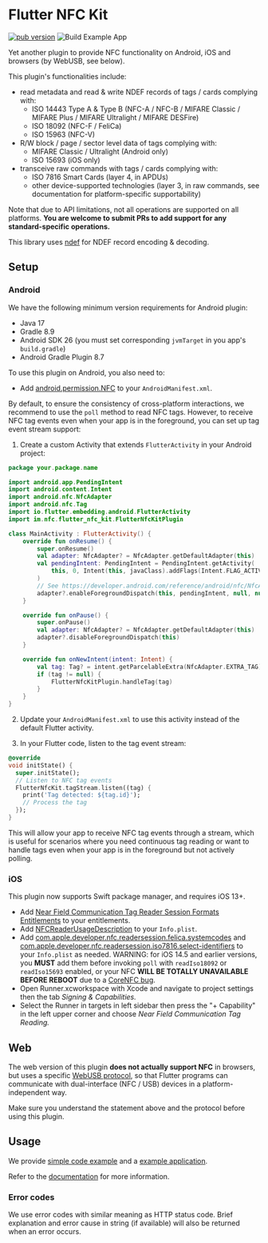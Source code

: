 # Flutter NFC Kit

[![pub version](https://img.shields.io/pub/v/flutter_nfc_kit)](https://pub.dev/packages/flutter_nfc_kit)
![Build Example App](https://github.com/nfcim/flutter_nfc_kit/workflows/Build%20Example%20App/badge.svg)

Yet another plugin to provide NFC functionality on Android, iOS and browsers (by WebUSB, see below).

This plugin's functionalities include:

* read metadata and read & write NDEF records of tags / cards complying with:
  * ISO 14443 Type A & Type B (NFC-A / NFC-B / MIFARE Classic / MIFARE Plus / MIFARE Ultralight / MIFARE DESFire)
  * ISO 18092 (NFC-F / FeliCa)
  * ISO 15963 (NFC-V)
* R/W block / page / sector level data of tags complying with:
  * MIFARE Classic / Ultralight (Android only)
  * ISO 15693 (iOS only)
* transceive raw commands with tags / cards complying with:
  * ISO 7816 Smart Cards (layer 4, in APDUs)
  * other device-supported technologies (layer 3, in raw commands, see documentation for platform-specific supportability)

Note that due to API limitations, not all operations are supported on all platforms.
**You are welcome to submit PRs to add support for any standard-specific operations.**

This library uses [ndef](https://pub.dev/packages/ndef) for NDEF record encoding & decoding.

## Setup

### Android

We have the following minimum version requirements for Android plugin:

* Java 17
* Gradle 8.9
* Android SDK 26 (you must set corresponding `jvmTarget` in you app's `build.gradle`)
* Android Gradle Plugin 8.7

To use this plugin on Android, you also need to:

* Add [android.permission.NFC](https://developer.android.com/reference/android/Manifest.permission.html#NFC) to your `AndroidManifest.xml`.

By default, to ensure the consistency of cross-platform interactions, we recommend to use the `poll` method to read NFC tags. However, to receive NFC tag events even when your app is in the foreground, you can set up tag event stream support:

1. Create a custom Activity that extends `FlutterActivity` in your Android project:

```kotlin
package your.package.name

import android.app.PendingIntent
import android.content.Intent
import android.nfc.NfcAdapter
import android.nfc.Tag
import io.flutter.embedding.android.FlutterActivity
import im.nfc.flutter_nfc_kit.FlutterNfcKitPlugin

class MainActivity : FlutterActivity() {
    override fun onResume() {
        super.onResume()
        val adapter: NfcAdapter? = NfcAdapter.getDefaultAdapter(this)
        val pendingIntent: PendingIntent = PendingIntent.getActivity(
            this, 0, Intent(this, javaClass).addFlags(Intent.FLAG_ACTIVITY_SINGLE_TOP), PendingIntent.FLAG_MUTABLE
        )
        // See https://developer.android.com/reference/android/nfc/NfcAdapter#enableForegroundDispatch(android.app.Activity,%20android.app.PendingIntent,%20android.content.IntentFilter[],%20java.lang.String[][]) for details 
        adapter?.enableForegroundDispatch(this, pendingIntent, null, null)
    }

    override fun onPause() {
        super.onPause()
        val adapter: NfcAdapter? = NfcAdapter.getDefaultAdapter(this)
        adapter?.disableForegroundDispatch(this)
    }

    override fun onNewIntent(intent: Intent) {
        val tag: Tag? = intent.getParcelableExtra(NfcAdapter.EXTRA_TAG)
        if (tag != null) {
            FlutterNfcKitPlugin.handleTag(tag)
        }
    }
}
```

2. Update your `AndroidManifest.xml` to use this activity instead of the default Flutter activity.

3. In your Flutter code, listen to the tag event stream:

```dart
@override
void initState() {
  super.initState();
  // Listen to NFC tag events
  FlutterNfcKit.tagStream.listen((tag) {
    print('Tag detected: ${tag.id}');
    // Process the tag
  });
}
```

This will allow your app to receive NFC tag events through a stream, which is useful for scenarios where you need continuous tag reading or want to handle tags even when your app is in the foreground but not actively polling.

### iOS

This plugin now supports Swift package manager, and requires iOS 13+.

* Add [Near Field Communication Tag Reader Session Formats Entitlements](https://developer.apple.com/documentation/bundleresources/entitlements/com_apple_developer_nfc_readersession_formats) to your entitlements.
* Add [NFCReaderUsageDescription](https://developer.apple.com/documentation/bundleresources/information_property_list/nfcreaderusagedescription) to your `Info.plist`.
* Add [com.apple.developer.nfc.readersession.felica.systemcodes](https://developer.apple.com/documentation/bundleresources/information_property_list/systemcodes) and [com.apple.developer.nfc.readersession.iso7816.select-identifiers](https://developer.apple.com/documentation/bundleresources/information_property_list/select-identifiers) to your `Info.plist` as needed. WARNING: for iOS 14.5 and earlier versions, you **MUST** add them before invoking `poll` with `readIso18092` or `readIso15693` enabled, or your NFC **WILL BE TOTALLY UNAVAILABLE BEFORE REBOOT** due to a [CoreNFC bug](https://github.com/nfcim/flutter_nfc_kit/issues/23).
* Open Runner.xcworkspace with Xcode and navigate to project settings then the tab _Signing & Capabilities._
* Select the Runner in targets in left sidebar then press the "+ Capability" in the left upper corner and choose _Near Field Communication Tag Reading._

## Web

The web version of this plugin **does not actually support NFC** in browsers, but uses a specific [WebUSB protocol](https://github.com/nfcim/flutter_nfc_kit/blob/master/WebUSB.md), so that Flutter programs can communicate with dual-interface (NFC / USB) devices in a platform-independent way.

Make sure you understand the statement above and the protocol before using this plugin.

## Usage

We provide [simple code example](example/example.md) and a [example application](example/lib).

Refer to the [documentation](https://pub.dev/documentation/flutter_nfc_kit/) for more information.

### Error codes

We use error codes with similar meaning as HTTP status code. Brief explanation and error cause in string (if available) will also be returned when an error occurs.
